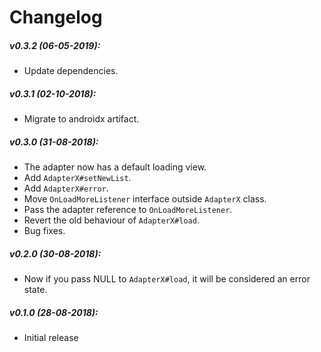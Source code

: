 Changelog
===

##### v0.3.2 (06-05-2019):
* Update dependencies.

##### v0.3.1 (02-10-2018):
* Migrate to androidx artifact.

##### v0.3.0 (31-08-2018):
* The adapter now has a default loading view.
* Add `AdapterX#setNewList`.
* Add `AdapterX#error`.
* Move `OnLoadMoreListener` interface outside `AdapterX` class.
* Pass the adapter reference to `OnLoadMoreListener`.
* Revert the old behaviour of `AdapterX#load`.
* Bug fixes.

##### v0.2.0 (30-08-2018):
* Now if you pass NULL to `AdapterX#load`, it will be considered an error state.

##### v0.1.0 (28-08-2018):
* Initial release

